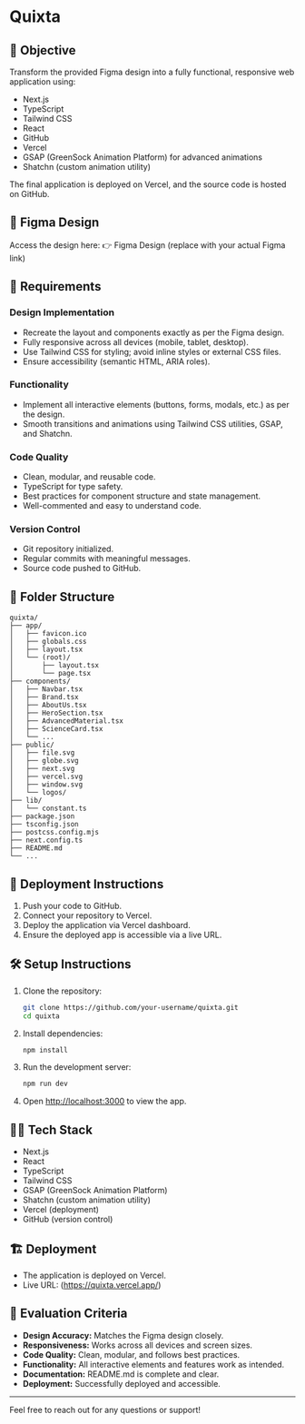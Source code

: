 # Quixta

## 🎯 Objective
Transform the provided Figma design into a fully functional, responsive web application using:
- Next.js
- TypeScript
- Tailwind CSS
- React
- GitHub
- Vercel
- GSAP (GreenSock Animation Platform) for advanced animations
- Shatchn (custom animation utility)

The final application is deployed on Vercel, and the source code is hosted on GitHub.

## 📐 Figma Design
Access the design here:
👉 Figma Design (replace with your actual Figma link)

## 📝 Requirements

### Design Implementation
- Recreate the layout and components exactly as per the Figma design.
- Fully responsive across all devices (mobile, tablet, desktop).
- Use Tailwind CSS for styling; avoid inline styles or external CSS files.
- Ensure accessibility (semantic HTML, ARIA roles).

### Functionality
- Implement all interactive elements (buttons, forms, modals, etc.) as per the design.
- Smooth transitions and animations using Tailwind CSS utilities, GSAP, and Shatchn.

### Code Quality
- Clean, modular, and reusable code.
- TypeScript for type safety.
- Best practices for component structure and state management.
- Well-commented and easy to understand code.

### Version Control
- Git repository initialized.
- Regular commits with meaningful messages.
- Source code pushed to GitHub.

## 📁 Folder Structure
```
quixta/
├── app/
│   ├── favicon.ico
│   ├── globals.css
│   ├── layout.tsx
│   └── (root)/
│       ├── layout.tsx
│       └── page.tsx
├── components/
│   ├── Navbar.tsx
│   ├── Brand.tsx
│   ├── AboutUs.tsx
│   ├── HeroSection.tsx
│   ├── AdvancedMaterial.tsx
│   ├── ScienceCard.tsx
│   └── ...
├── public/
│   ├── file.svg
│   ├── globe.svg
│   ├── next.svg
│   ├── vercel.svg
│   ├── window.svg
│   └── logos/
├── lib/
│   └── constant.ts
├── package.json
├── tsconfig.json
├── postcss.config.mjs
├── next.config.ts
├── README.md
└── ...
```

## 🚀 Deployment Instructions
1. Push your code to GitHub.
2. Connect your repository to Vercel.
3. Deploy the application via Vercel dashboard.
4. Ensure the deployed app is accessible via a live URL.

## 🛠️ Setup Instructions
1. Clone the repository:
   ```sh
   git clone https://github.com/your-username/quixta.git
   cd quixta
   ```
2. Install dependencies:
   ```sh
   npm install
   ```
3. Run the development server:
   ```sh
   npm run dev
   ```
4. Open [http://localhost:3000](http://localhost:3000) to view the app.

## 🧑‍💻 Tech Stack
- Next.js
- React
- TypeScript
- Tailwind CSS
- GSAP (GreenSock Animation Platform)
- Shatchn (custom animation utility)
- Vercel (deployment)
- GitHub (version control)

## 🏗️ Deployment
- The application is deployed on Vercel.
- Live URL: (https://quixta.vercel.app/)

## 📌 Evaluation Criteria
- **Design Accuracy:** Matches the Figma design closely.
- **Responsiveness:** Works across all devices and screen sizes.
- **Code Quality:** Clean, modular, and follows best practices.
- **Functionality:** All interactive elements and features work as intended.
- **Documentation:** README.md is complete and clear.
- **Deployment:** Successfully deployed and accessible.

---

Feel free to reach out for any questions or support!
